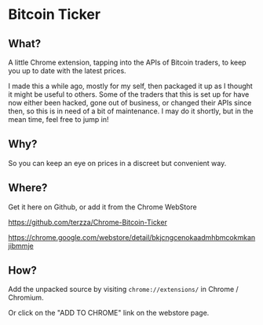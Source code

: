Bitcoin Ticker
==============

What?
-----

A little Chrome extension, tapping into the APIs of Bitcoin traders, to keep you up to date with the latest prices.

I made this a while ago, mostly for my self, then packaged it up as I thought it might be useful to others. Some of the traders that this is set up for have now either been hacked, gone out of business, or changed their APIs since then, so this is in need of a bit of maintenance. I may do it shortly, but in the mean time, feel free to jump in!

Why?
----

So you can keep an eye on prices in a discreet but convenient way.

Where?
------

Get it here on Github, or add it from the Chrome WebStore

https://github.com/terzza/Chrome-Bitcoin-Ticker

https://chrome.google.com/webstore/detail/bkjcngcenokaadmhbmcokmkanjibmmje

How?
----

Add the unpacked source by visiting `chrome://extensions/` in Chrome / Chromium.

Or click on the "ADD TO CHROME" link on the webstore page.



